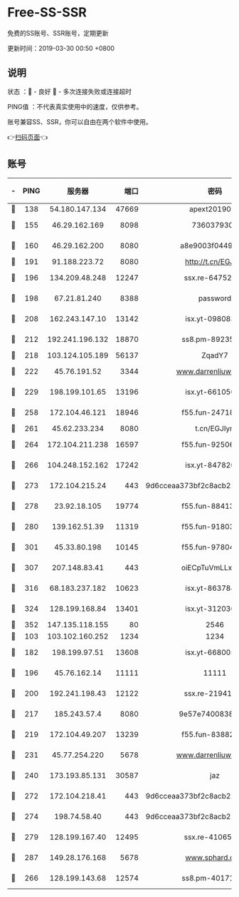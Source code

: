 # Free-SS-SSR

免费的SS账号、SSR账号，定期更新

更新时间：2019-03-30 00:50 +0800

## 说明

状态     ：🙂 - 良好 🙁 - 多次连接失败或连接超时

PING值   ：不代表真实使用中的速度，仅供参考。

账号兼容SS、SSR，你可以自由在两个软件中使用。

👉[扫码页面](https://liesauer.github.io/Free-SS-SSR/)👈

## 账号

|-|PING|服务器|端口|密码|加密方式|区域|
|:----:|:----:|:-----:|-----:|:----:|:----:|:----:|
|🙂|138|54.180.147.134|47669|apext2019001|chacha20|KR|
|🙂|155|46.29.162.169|8098|7360379305|aes-256-cfb||
|🙂|160|46.29.162.200|8080|a8e9003f0449cea5|chacha20-ietf|RU|
|🙂|191|91.188.223.72|8080|http://t.cn/EGJIyrl|rc4-md5|RU|
|🙂|196|134.209.48.248|12247|ssx.re-64752924|aes-256-cfb|US|
|🙂|198|67.21.81.240|8388|password|aes-256-cfb|US|
|🙂|208|162.243.147.10|13142|isx.yt-09808373|aes-256-cfb|US|
|🙂|212|192.241.196.132|18870|ss8.pm-89235292|aes-256-cfb|US|
|🙂|218|103.124.105.189|56137|ZqadY7|chacha20|US|
|🙂|222|45.76.191.52|3344|www.darrenliuwei.com|aes-256-cfb|JP|
|🙂|229|198.199.101.65|13196|isx.yt-66105036|aes-256-cfb|US|
|🙂|258|172.104.46.121|18946|f55.fun-24718503|aes-256-cfb|SG|
|🙂|261|45.62.233.234|8080|t.cn/EGJIyrl|rc4-md5|CA|
|🙂|264|172.104.211.238|16597|f55.fun-92506432|aes-256-cfb|US|
|🙂|266|104.248.152.162|17242|isx.yt-84782037|aes-256-cfb|SG|
|🙂|273|172.104.215.24|443|9d6cceaa373bf2c8acb22e60b6a58be6|aes-256-cfb|US|
|🙂|278|23.92.18.105|19774|f55.fun-88413753|aes-256-cfb|US|
|🙂|280|139.162.51.39|11319|f55.fun-91803010|aes-256-cfb|SG|
|🙂|301|45.33.80.198|10145|f55.fun-97804502|aes-256-cfb|US|
|🙂|307|207.148.83.41|443|oiECpTuVmLLxk4Ts|aes-256-cfb|AU|
|🙂|316|68.183.237.182|10623|isx.yt-86378455|aes-256-cfb|SG|
|🙂|324|128.199.168.84|13401|isx.yt-31203634|aes-256-cfb|SG|
|🙂|352|147.135.118.155|80|2546|chacha20|US|
|🙂|103|103.102.160.252|1234|1234|rc4-md5|JP|
|🙂|182|198.199.97.51|13608|isx.yt-66800500|aes-256-cfb|US|
|🙂|196|45.76.162.14|11111|11111|aes-256-cfb|SG|
|🙂|200|192.241.198.43|12122|ssx.re-21941720|aes-256-cfb|US|
|🙂|217|185.243.57.4|8080|9e57e7400838a01e|chacha20-ietf|US|
|🙂|219|172.104.49.207|13239|f55.fun-83882442|aes-256-cfb|SG|
|🙂|231|45.77.254.220|5678|www.darrenliuwei.com|aes-256-cfb|SG|
|🙂|240|173.193.85.131|30587|jaz|aes-256-cfb|US|
|🙂|272|172.104.218.41|443|9d6cceaa373bf2c8acb22e60b6a58be6|aes-256-cfb|US|
|🙂|274|198.74.58.40|443|9d6cceaa373bf2c8acb22e60b6a58be6|aes-256-cfb|US|
|🙂|279|128.199.167.40|12495|ssx.re-41065683|aes-256-cfb|SG|
|🙂|287|149.28.176.168|5678|www.sphard.com|aes-256-cfb|AU|
|🙁|266|128.199.143.68|12574|ss8.pm-40171422|aes-256-cfb|SG|

